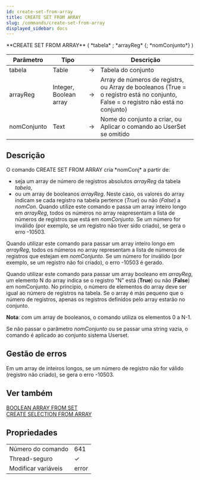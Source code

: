 ```yaml
---
id: create-set-from-array
title: CREATE SET FROM ARRAY
slug: /commands/create-set-from-array
displayed_sidebar: docs
---
```


<!--REF #_command_.CREATE SET FROM ARRAY.Syntax-->**CREATE SET FROM ARRAY** ( *tabela* ; *arrayReg* {; *nomConjunto*} )<!-- END REF-->
<!--REF #_command_.CREATE SET FROM ARRAY.Params-->
| Parâmetro | Tipo |  | Descrição |
| --- | --- | --- | --- |
| tabela | Table | &#8594;  | Tabela do conjunto |
| arrayReg | Integer, Boolean array | &#8594;  | Array de números de registrs, ou Array de booleanos (True = o registro está no conjunto, False = o registro não está no conjunto) |
| nomConjunto | Text | &#8594;  | Nome do conjunto a criar, ou Aplicar o comando ao UserSet se omitido |

<!-- END REF-->

## Descrição 

<!--REF #_command_.CREATE SET FROM ARRAY.Summary-->O comando CREATE SET FROM ARRAY cria *nomConj*<!-- END REF--> a partir de:   

* seja um array de número de registros absolutos *arrayReg* da tabela *tabela*,
* ou um array de booleanos *arrayReg*. Neste caso, os valores do array indicam se cada registro na tabela pertence (*True*) ou não (*False*) a *nomCon*.
Quando utilize este comando e passa um array inteiro longo em *arrayReg*, todos os números no array reapresentam a lista de números de registros que está em *nomConjunto*. Se um número for inválido (por exemplo, se um registro não tiver sido criado), se gera o erro -10503.  
  
 Quando utilizar este comando para passar um array inteiro longo em *arrayReg*, todos os números no array representam a lista de números de registros que estejam em *nomConjunto*. Se um número for inválido (por exemplo, se um registro não foi criado), o erro -10503 é gerado.  
  
 Quando utilizar este comando para passar um array booleano em *arrayReg*, um elemento N do array indica se o registro "N" está (**True**) ou não (**False**) em nomConjunto. No princípio, o número de elementos do array deve ser igual ao número de registros na tabela. Se o array é más pequeno que o número de registros, apenas os registros definidos pelo array estarão no conjunto.  
  
**Nota**: com um array de booleanos, o comando utiliza os elementos 0 a N-1.  
  
 Se não passar o parâmetro *nomConjunto* ou se passar uma string vazia, o comando é aplicado ao conjunto sistema Userset.

## Gestão de erros 

Em um array de inteiros longos, se um número de registro não for válido (registro não criado), se gera o erro -10503.  

## Ver também 

[BOOLEAN ARRAY FROM SET](boolean-array-from-set.md)  
[CREATE SELECTION FROM ARRAY](create-selection-from-array.md)  

## Propriedades

|  |  |
| --- | --- |
| Número do comando | 641 |
| Thread-seguro | &check; |
| Modificar variáveis | error |


